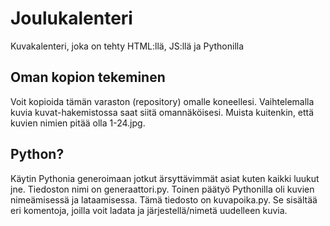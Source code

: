 # Joulukalenteri
Kuvakalenteri, joka on tehty HTML:llä, JS:llä ja Pythonilla

## Oman kopion tekeminen

Voit kopioida tämän varaston (repository) omalle koneellesi. Vaihtelemalla kuvia kuvat-hakemistossa saat siitä omannäköisesi. Muista kuitenkin, että kuvien nimien pitää olla 1-24.jpg.

## Python?

Käytin Pythonia generoimaan jotkut ärsyttävimmät asiat kuten kaikki luukut jne. Tiedoston nimi on generaattori.py. Toinen päätyö Pythonilla oli kuvien nimeämisessä ja lataamisessa. Tämä tiedosto on kuvapoika.py. Se sisältää eri komentoja, joilla voit ladata ja järjestellä/nimetä uudelleen kuvia.
